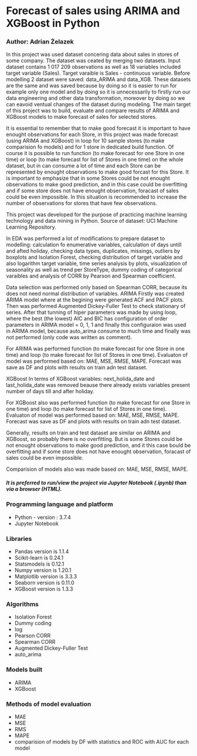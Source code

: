 # Forecast of sales using ARIMA and XGBoost in Python
### Author: Adrian Żelazek

In this project was used dataset concering data about sales in stores of some company. The dataset was ceated by merging two datasets. Input dataset contains 1 017 209 observations as well as 18 variables included target variable (Sales). Target varaible is Sales - continuous variable. Before modelling 2 dataset were saved: data_ARIMA and data_XGB. These datasets are the same and was saved because by doing so it is easier to run for example only one model and by doing so it is unnecessarily to firstly run our data engineering and other data transformation, moreover by doing so we can eavoid ventual changes of the dataset during modeling.
The main target of this project was to build, evaluate and compare results of ARIMA and XGBoost models to make forecast of sales for selected stores. 

It is essential to remember that to make good forecast it is important to have enought observations for each Store, in this project was made forecast (using ARIMA and XGBoost) in loop for 10 sample stores (to make comparision fo models) and for 1 store in dedicated build function. Of course it is possible to run function (to make forecast for one Store in one time) or loop (to make forecast for list of Stores in one time) on the whole dataset, but in can consume a lot of time and each Store can be represented by enought observations to make good forcast for this Store.
It is important to emphasize that in some Stores could be not enought observations to make good prediction, and in this case could be overfitting and if some store does not have enought observation, foracast of sales could be even impossible. In this situation is recommended to increase the number of observations for stores that have few observations.

This project was developed for the purpose of practicing machine learning technology and data mining in Python.
Source of dataset: UCI Machine Learning Repository.

In EDA was performed a lot of modifications to prepare dataset to modelling: calculation fo enumerative variables, calculation of days untill and afted holiday, checking data types, duplicates, missings, outliers by boxplots and Isolation Forest, checking distribution of target variable and also logarithm target variable, time series analysis by plots, visualization of seasonality as well as trend per StoreType, dummy coding of categorical varaibles and analysis of CORR by Pearson and Spearman coefficient.

Data selection was performed only based on Spearman CORR, because its does not need normal distribution of variables.
ARIMA
Firstly was created ARIMA model where at the begining were generated ACF and PACF plots. Then was performed Augmented Dickey-Fuller Test to check stationary of series. After that tunning of hiper parameters was made by using loop, where the best (the lowest) AIC and BIC has configuration of order parameters in ARIMA model = 0, 1, 1 and finally this configuraion was used in ARIMA model, because auto_arima consume to much time and finally was not performed (only code was written as comment).

For ARIMA was performed function (to make forecast for one Store in one time) and loop (to make forecast for list of Stores in one time). Evaluaton of model was performed based on: MAE, MSE, RMSE, MAPE. Forecast was save as DF and plots with results on train adn test dataset.

XGBoost
In terms of XGBoost variables: next_holida_date and last_holida_date was removed beause there already exists variables present number of days till and after holiday.

For XGBoost also was performed function (to make forecast for one Store in one time) and loop (to make forecast for list of Stores in one time). Evaluaton of model was performed based on: MAE, MSE, RMSE, MAPE. Forecast was save as DF and plots with results on train adn test dataset.

Generally, results on train and test dataset are similar on ARIMA and XGBoost, so probably there is no overfitting. But is some Stores could be not enought observations to make good prediction, and it this case bould be overfitting and if some store does not have enought observation, foracast of sales could be even impossible.

Comparision of models also was made based on: MAE, MSE, RMSE, MAPE.

##### It is preferred to run/view the project via Jupyter Notebook (.ipynb) than via a browser (HTML).

### Programming language and platform
* Python - version : 3.7.4
* Jupyter Notebook

### Libraries
* Pandas version is 1.1.4
* Scikit-learn is 0.24.1
* Statsmodels is 0.12.1
* Numpy version is 1.20.1
* Matplotlib version is 3.3.3
* Seaborn version is 0.11.0
* XGBoost version is 1.3.3

### Algorithms
* Isolation Forest
* Dummy coding
* log
* Pearson CORR
* Spearman CORR
* Augmented Dickey-Fuller Test
* auto_arima

### Models built
* ARIMA
* XGBoost

### Methods of model evaluation
* MAE
* MSE
* RMS
* MAPE
* comparision of models by DF with statistics and ROC with AUC for each model

